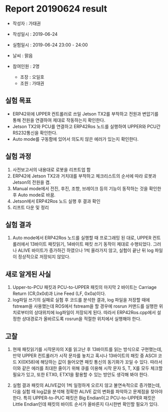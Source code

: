 # Report 20190624 result

- 작성자 : 가태권
- 작성일시 : 2019-06-24

- 실험일시 : 2019-06-24 23:00 - 24:00
- 날씨 : 맑음
- 참여인원 : 2명
  - 조장 : 오일호
  - 조원 : 가태권 

## 실험 목표
- ERP42위에 UPPER 컨트롤러로 쓰일  Jetson TX2를 부착하고 전원과 변압기를 통해 전원을 연결하여  제대로 작동하는지 확인한다. 
- Jetson TX2와 PCU를 연결하고 ERP42Ros 노드를 실행하여 UPPER와 PCU간 RS232통신을 확인한다. 
- Auto mode를 구동함에 있어서 의도치 않은 에러가 있는지 확인한다. 

## 실험 과정
1. 사전보고서의 내용대로 로봇을 리프트업 함  
1. ERP42에 Jetson TX2과 거치대를 부착하고 체크리스트의 순서에 따라 로봇과 Jetson의 전원을 켬. 
1. Manual mode에서 전진, 후진, 조향, 브레이크 등의 기능이 동작하는 것을 확인한 후 Auto mode로 바꿈.
1. Jetson에서 ERP42Ros 노드 실행 후 결과 확인 
1. 리프트 다운 및 정리 

## 실험 결과 
1. Auto mode에서 ERP42Ros 노드를 실행할 때 프로그래밍 된 대로, UPPER 컨트롤러에서 13바이트 패킷읽기, 14바이트 패킷 쓰기 동작이 제대로 수행되었다. 그러나 ALIVE 바이트가 증가하긴 하였으나 1씩 올라가지 않고, 실험이 끝난 뒤 log 파일이 정상적으로 저장되지 않았다. 

## 새로 알게된 사실
1. Upper-to-PCU 패킷과 PCU-to-UPPER 패킷의 마지막 2 바이트는 Carriage Return (CR,0x0d)과 Line Feed (LF, 0x0a)이다. 
1. log파일 쓰기의 실패로 실험 후 코드를 분석한 결과, log 파일을 저장할 때에 fstream을 사용했는데 ROS에서 fstream을 할 경우에 rosrun 커맨드를 실행한 위치로부터의 상대위치에 log파일이 저장되게 된다. 따라서 ERP42Ros.cpp에서 설정한 상대경로가 올바르도록 rosrun을 적절한 위치에서 실행해야 한다.  

## 고찰
1. 현재 패킷읽기를 시작문자의 X를 읽고난 후 13바이트를 읽는 방식으로 구현했는데, 만약 UPPER 컨트롤러가  시작 문자를 놓치고 혹시나 13바이트의 패킷 중 ASCII 코드 X(0X58)에 해당하는 값이 들어오면 패킷 통신의 동기화가 꼬일 수 있다. 따라서 이와 같은 에러를 최대한 줄이기 위해 큐를 이용해 시작 문자 S, T, X를 모두 체크할 필요가 있고, 또한  ETX0, ETX1을  활용할 수 있는 방안도 생각해 봐야 한다.

1.  실험 결과 패킷의 ALIVE값이 1씩 일정하게 오르지 않고 불연속적으로 증가했는데, 다음 실험 때 log값을 분석해 정확한 ALIVE 값의 변화를 파악하고 문제점을 찾아야 한다. 특히 UPPER-to-PUC 패킷은 Big Endian이고 PCU-to-UPPER 패킷은 Little Endian인데 패킷의 바이트 순서가 올바른지 다시한번 확인할 필요가 있다. 
